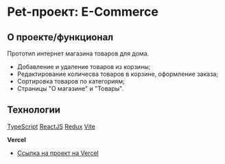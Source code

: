 # Pet-проект: E-Commerce

## О проекте/функционал

Прототип интернет магазина товаров для дома.

- Добавление и удаление товаров из корзины;
- Редактирование количесва товаров в корзине, оформление заказа;
- Сортировка товаров по категориям;
- Страницы "О магазине" и "Товары".

## Технологии

[TypeScript](https://github.com/tandpfun/skill-icons/raw/main/icons/TypeScript.svg)
[ReactJS](https://github.com/tandpfun/skill-icons/raw/main/icons/React-Dark.svg)
[Redux](https://github.com/tandpfun/skill-icons/raw/main/icons/Redux.svg)
[Vite](https://github.com/tandpfun/skill-icons/raw/main/icons/Vite-Dark.svg)

**Vercel**

- [Ссылка на проект на Vercel](https://i-store-pearl.vercel.app/)
